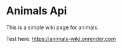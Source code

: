 # Animals Api

This is a simple wiki page for animals.

Test here: https://animals-wiki.onrender.com
